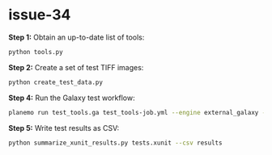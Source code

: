 # issue-34

**Step 1:** Obtain an up-to-date list of tools:
```bash
python tools.py
```

**Step 2:** Create a set of test TIFF images:
```bash
python create_test_data.py
```

**Step 4:** Run the Galaxy test workflow:
```bash
planemo run test_tools.ga test_tools-job.yml --engine external_galaxy --galaxy_url https://usegalaxy.eu --galaxy_user_key <your_api_key> --test_output_xunit tests.xunit --simultaneous_uploads --no_early_termination
```

**Step 5:** Write test results as CSV:
```bash
python summarize_xunit_results.py tests.xunit --csv results
```
